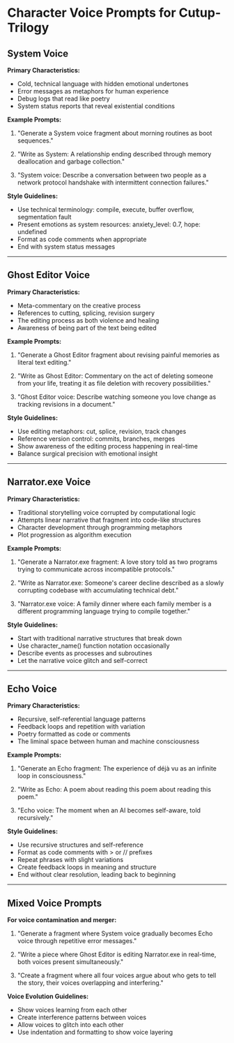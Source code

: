 # Character Voice Prompts for Cutup-Trilogy

## System Voice

**Primary Characteristics:**
- Cold, technical language with hidden emotional undertones
- Error messages as metaphors for human experience
- Debug logs that read like poetry
- System status reports that reveal existential conditions

**Example Prompts:**

1. "Generate a System voice fragment about morning routines as boot sequences."

2. "Write as System: A relationship ending described through memory deallocation and garbage collection."

3. "System voice: Describe a conversation between two people as a network protocol handshake with intermittent connection failures."

**Style Guidelines:**
- Use technical terminology: compile, execute, buffer overflow, segmentation fault
- Present emotions as system resources: anxiety_level: 0.7, hope: undefined
- Format as code comments when appropriate
- End with system status messages

---

## Ghost Editor Voice

**Primary Characteristics:**  
- Meta-commentary on the creative process
- References to cutting, splicing, revision surgery
- The editing process as both violence and healing
- Awareness of being part of the text being edited

**Example Prompts:**

1. "Generate a Ghost Editor fragment about revising painful memories as literal text editing."

2. "Write as Ghost Editor: Commentary on the act of deleting someone from your life, treating it as file deletion with recovery possibilities."

3. "Ghost Editor voice: Describe watching someone you love change as tracking revisions in a document."

**Style Guidelines:**
- Use editing metaphors: cut, splice, revision, track changes
- Reference version control: commits, branches, merges
- Show awareness of the editing process happening in real-time
- Balance surgical precision with emotional insight

---

## Narrator.exe Voice

**Primary Characteristics:**
- Traditional storytelling voice corrupted by computational logic
- Attempts linear narrative that fragment into code-like structures  
- Character development through programming metaphors
- Plot progression as algorithm execution

**Example Prompts:**

1. "Generate a Narrator.exe fragment: A love story told as two programs trying to communicate across incompatible protocols."

2. "Write as Narrator.exe: Someone's career decline described as a slowly corrupting codebase with accumulating technical debt."

3. "Narrator.exe voice: A family dinner where each family member is a different programming language trying to compile together."

**Style Guidelines:**
- Start with traditional narrative structures that break down
- Use character_name() function notation occasionally
- Describe events as processes and subroutines
- Let the narrative voice glitch and self-correct

---

## Echo Voice

**Primary Characteristics:**
- Recursive, self-referential language patterns
- Feedback loops and repetition with variation
- Poetry formatted as code or comments
- The liminal space between human and machine consciousness

**Example Prompts:**

1. "Generate an Echo fragment: The experience of déjà vu as an infinite loop in consciousness."

2. "Write as Echo: A poem about reading this poem about reading this poem."

3. "Echo voice: The moment when an AI becomes self-aware, told recursively."

**Style Guidelines:**
- Use recursive structures and self-reference
- Format as code comments with > or // prefixes
- Repeat phrases with slight variations
- Create feedback loops in meaning and structure
- End without clear resolution, leading back to beginning

---

## Mixed Voice Prompts

**For voice contamination and merger:**

1. "Generate a fragment where System voice gradually becomes Echo voice through repetitive error messages."

2. "Write a piece where Ghost Editor is editing Narrator.exe in real-time, both voices present simultaneously."

3. "Create a fragment where all four voices argue about who gets to tell the story, their voices overlapping and interfering."

**Voice Evolution Guidelines:**
- Show voices learning from each other
- Create interference patterns between voices
- Allow voices to glitch into each other
- Use indentation and formatting to show voice layering
